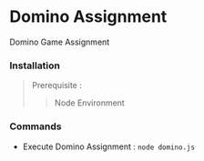 
# Domino Assignment
Domino Game Assignment

### Installation
> Prerequisite :
>> Node Environment

### Commands
* Execute Domino Assignment : `node domino.js`

